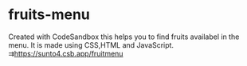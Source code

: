 # fruits-menu
Created with CodeSandbox
this helps you to find fruits availabel in the menu.
 It is made using CSS,HTML and JavaScript.
 ⇉https://sunto4.csb.app/fruitmenu
